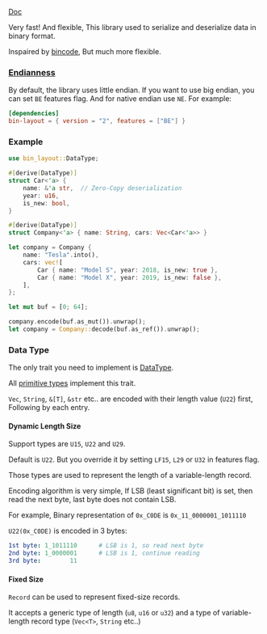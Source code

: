[Doc](https://docs.rs/bin-layout/)

Very fast! And flexible, This library used to serialize and deserialize data in binary format.

Inspaired by [bincode](https://github.com/bincode-org/bincode), But much more flexible.

### [Endianness](https://en.wikipedia.org/wiki/Endianness)

By default, the library uses little endian.
If you want to use big endian, you can set `BE` features flag. And for native endian use `NE`. For example:

```toml
[dependencies]
bin-layout = { version = "2", features = ["BE"] }
```

### Example

```rust
use bin_layout::DataType;

#[derive(DataType)]
struct Car<'a> {
    name: &'a str,  // Zero-Copy deserialization
    year: u16,
    is_new: bool,
}

#[derive(DataType)]
struct Company<'a> { name: String, cars: Vec<Car<'a>> }

let company = Company {
    name: "Tesla".into(),
    cars: vec![
        Car { name: "Model S", year: 2018, is_new: true },
        Car { name: "Model X", year: 2019, is_new: false },
    ],
};

let mut buf = [0; 64];

company.encode(buf.as_mut()).unwrap();
let company = Company::decode(buf.as_ref()).unwrap();
```

### Data Type

The only trait you need to implement is [DataType](https://docs.rs/bin-layout/latest/bin_layout/trait.DataType.html).

All [primitive types](https://doc.rust-lang.org/stable/rust-by-example/primitives.html) implement this trait.

`Vec`, `String`, `&[T]`, `&str` etc.. are encoded with their length value (`U22`) first, Following by each entry.


#### Dynamic Length Size

Support types are `U15`, `U22` and `U29`.

Default is `U22`. But you override it by setting `LF15`, `L29` or `U32` in features flag.
  
Those types are used to represent the length of a variable-length record.
 
Encoding algorithm is very simple, If  LSB (least significant bit) is set, then
read the next byte, last byte does not contain LSB.
 
For example, Binary representation of `0x_C0DE` is `0x_11_0000001_1011110`
 
`U22(0x_C0DE)` is encoded in 3 bytes:
 
```yml
1st byte: 1_1011110      # LSB is 1, so read next byte
2nd byte: 1_0000001      # LSB is 1, continue reading
3rd byte:        11
```

#### Fixed Size

`Record` can be used to represent fixed-size records. 

It accepts a generic type of length (`u8`, `u16` or `u32`) and a type of variable-length record type (`Vec<T>`, `String` etc..)